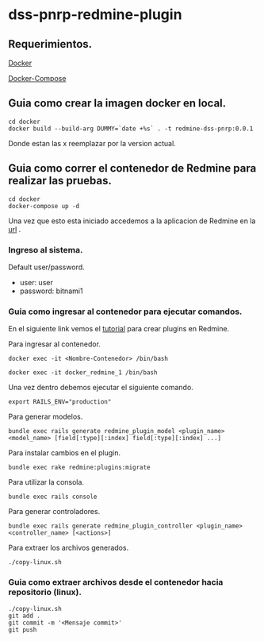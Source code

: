 # dss-pnrp-redmine-plugin

## Requerimientos.

[Docker](https://docs.docker.com/engine/install/ubuntu/)

[Docker-Compose](https://docs.docker.com/compose/install/)

## Guia como crear la imagen docker en local.

```
cd docker
docker build --build-arg DUMMY=`date +%s` . -t redmine-dss-pnrp:0.0.1 
```
Donde estan las x reemplazar por la version actual.

## Guia como correr el contenedor de Redmine para realizar las pruebas.

```
cd docker
docker-compose up -d 
```

Una vez que esto esta iniciado accedemos a la aplicacion de Redmine en la [url](http://localhost:8080) .

### Ingreso al sistema.

Default user/password.
* user: user
* password: bitnami1

### Guia como ingresar al contenedor para ejecutar comandos.

En el siguiente link vemos el [tutorial](https://www.redmine.org/projects/redmine/wiki/Plugin_Tutorial) para crear plugins en Redmine.

Para ingresar al contenedor.
```
docker exec -it <Nombre-Contenedor> /bin/bash

docker exec -it docker_redmine_1 /bin/bash
```

Una vez dentro debemos ejecutar el siguiente comando.
```
export RAILS_ENV="production" 
```

Para generar modelos.
```
bundle exec rails generate redmine_plugin_model <plugin_name> <model_name> [field[:type][:index] field[:type][:index] ...]
```

Para instalar cambios en el plugin.
```
bundle exec rake redmine:plugins:migrate
```

Para utilizar la consola. 

```
bundle exec rails console
```

Para generar controladores.
```
bundle exec rails generate redmine_plugin_controller <plugin_name> <controller_name> [<actions>]
```

Para extraer los archivos generados.
```
./copy-linux.sh
```

### Guia como extraer archivos desde el contenedor hacia repositorio (linux).

```
./copy-linux.sh
git add .
git commit -m '<Mensaje commit>'
git push
```




